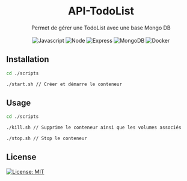 <h1 align="center">
    API-TodoList
</h1>
<p align="center">
    Permet de gérer une TodoList avec une base Mongo DB<br><br>
    <img alt="Javascript" src="https://img.shields.io/badge/JavaScript-323330?style=for-the-badge&logo=javascript&logoColor=F7DF1E">
    <img alt="Node" src="https://img.shields.io/badge/Node.js-339933?style=for-the-badge&logo=nodedotjs&logoColor=white">
    <img alt="Express" src="https://img.shields.io/badge/Express.js-000000?style=for-the-badge&logo=express&logoColor=white">
    <img alt="MongoDB" src="https://img.shields.io/badge/MongoDB-4EA94B?style=for-the-badge&logo=mongodb&logoColor=white">
    <img alt="Docker" src="https://img.shields.io/badge/Docker-2CA5E0?style=for-the-badge&logo=docker&logoColor=white">
</p>

## Installation

```bash
cd ./scripts

./start.sh // Créer et démarre le conteneur
```

## Usage

```bash
cd ./scripts

./kill.sh // Supprime le conteneur ainsi que les volumes associés

./stop.sh // Stop le conteneur
```

## License
[![License: MIT](https://img.shields.io/badge/License-MIT-brightgreen.svg)](https://choosealicense.com/licenses/mit/)
